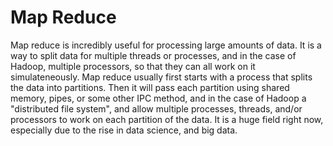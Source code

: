 # Map Reduce

Map reduce is incredibly useful for processing large amounts of data. It is a way to split data for multiple threads or processes, and in the case of Hadoop, multiple processors, so that they can all work on it simulateneously. Map reduce usually first starts with a process that splits the data into partitions. Then it will pass each partition using shared memory, pipes, or some other IPC method, and in the case of Hadoop a "distributed file system", and allow multiple processes, threads, and/or processors to work on each partition of the data. It is a huge field right now, especially due to the rise in data science, and big data.
